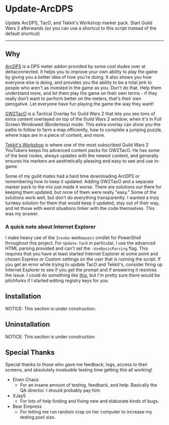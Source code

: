 # Update-ArcDPS

Update ArcDPS, TacO, and Tekkit's Workshop marker pack. Start Guild Wars 2 afterwards (so you can use a shortcut to this script instead of the default shortcut)

---

## Why

[ArcDPS](https://www.deltaconnected.com/arcdps/) is a DPS meter addon provided by some cool dudes over at deltaconnected. It helps you to improve your own ability to play the game by giving you a better idea of how you're doing. It also shows you how everyone else is doing, and provides you the ability to be a total jerk to people who aren't as invested in the game as you. Don't do that. Help them understand more, and let them play the game on their own terms - if they really don't want to perform better on the meters, that's their own perogative. Let everyone have fun playing the game the way they want!

[GW2TacO](http://www.gw2taco.com/) is a Tactical Overlay for Guild Wars 2 that lets you see tons of extra content overlayed on top of the Guild Wars 2 window, when it's in Full Screen Windowed (Borderless) mode. This extra overlay can show you the paths to follow to farm a map efficiently, how to complete a jumping puzzle, where traps are in a piece of content, and more.

[Tekkit's Workshop](http://www.tekkitsworkshop.net/) is where one of the most subscribed Guild Wars 2 YouTubers keeps his advanced content packs for GW2TacO. He has some of the best routes, always updates with the newest content, and generally ensures his markers are aesthetically pleasing and easy to see and use in-game.

Some of my guild mates had a hard time downloading ArcDPS or remembering how to keep it updated. Adding GW2TacO and a separate marker pack to the mix just made it worse. There are solutions out there for keeping them updated, but none of them were really "easy." Some of the solutions work well, but don't do everything transparently. I wanted a truly turnkey solution for them that would keep it updated, stay out of their way, and let those with weird situations tinker with the code themselves. This was my answer.

### A quick note about Internet Explorer

I make heavy use of the `Invoke-WebRequest` cmdlet for PowerShell throughout this project. For `Update-TacO` in particular, I use the advanced HTML parsing provided and can't set the `-UseBasicParsing` flag. This requires that you have at least started Internet Explorer at some point and chosen Express or Custom settings on the user that is running the script. If you get an error while trying to update TacO and Tekkit's, consider firing up Internet Explorer to see if you get the prompt and if answering it resolves the issue. I could do something like [this](https://stackoverflow.com/a/58465946), but I'm pretty sure there would be pitchforks if I started editing registry keys for you.

## Installation

NOTICE: This section is under construction.

## Uninstallation

NOTICE: This section is under construction

## Special Thanks

Special thanks to those who gave me feedback, logs, access to their screens, and absolutely _invaluable_ testing time getting this all working!

- Elven Chaos
  - For an insane amount of testing, feedback, and help. Basically the QA director. I should probably pay him.
- XJay5
  - For lots of help finding and fixing new and elaborate kinds of bugs.
- Bear Empress
  - For letting me run random crap on her computer to increase my testing pool size.
